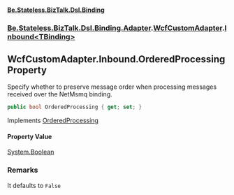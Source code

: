 #### [Be.Stateless.BizTalk.Dsl.Binding](README.md 'README')
### [Be.Stateless.BizTalk.Dsl.Binding.Adapter](Be.Stateless.BizTalk.Dsl.Binding.Adapter.md 'Be.Stateless.BizTalk.Dsl.Binding.Adapter').[WcfCustomAdapter](WcfCustomAdapter.md 'Be.Stateless.BizTalk.Dsl.Binding.Adapter.WcfCustomAdapter').[Inbound&lt;TBinding&gt;](WcfCustomAdapter.Inbound_TBinding_.md 'Be.Stateless.BizTalk.Dsl.Binding.Adapter.WcfCustomAdapter.Inbound<TBinding>')

## WcfCustomAdapter.Inbound<TBinding>.OrderedProcessing Property

Specify whether to preserve message order when processing messages received over the NetMsmq binding.

```csharp
public bool OrderedProcessing { get; set; }
```

Implements [OrderedProcessing](https://docs.microsoft.com/en-us/dotnet/api/Microsoft.BizTalk.Adapter.Wcf.Config.IAdapterConfigOrdering.OrderedProcessing 'Microsoft.BizTalk.Adapter.Wcf.Config.IAdapterConfigOrdering.OrderedProcessing')

#### Property Value
[System.Boolean](https://docs.microsoft.com/en-us/dotnet/api/System.Boolean 'System.Boolean')

### Remarks
It defaults to `False`
